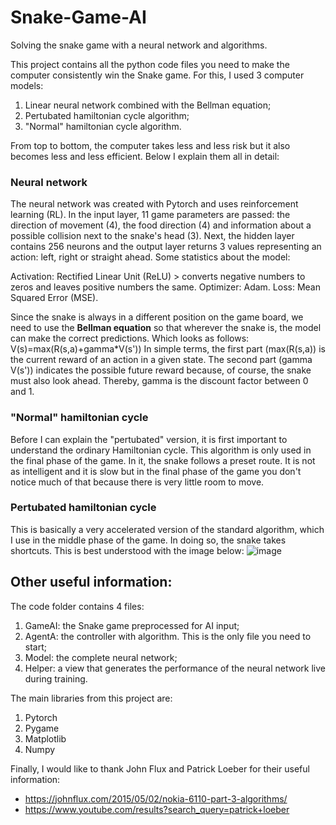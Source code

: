 # Snake-Game-AI
Solving the snake game with a neural network and algorithms.

This project contains all the python code files you need to make the computer consistently win the Snake game. 
For this, I used 3 computer models: 
  1. Linear neural network combined with the Bellman equation;
  2. Pertubated hamiltonian cycle algorithm;
  3. "Normal" hamiltonian cycle algorithm.

From top to bottom, the computer takes less and less risk but it also becomes less and less efficient. Below I explain them all in detail:

### Neural network
The neural network was created with Pytorch and uses reinforcement learning (RL). In the input layer, 11 game parameters are passed: the direction of movement (4), the food direction (4) and information about a possible collision next to the snake's head (3). Next, the hidden layer contains 256 neurons and the output layer returns 3 values representing an action: left, right or straight ahead. Some statistics about the model: 

Activation: Rectified Linear Unit (ReLU) > converts negative numbers to zeros and leaves positive numbers the same.
Optimizer: Adam.
Loss: Mean Squared Error (MSE).

Since the snake is always in a different position on the game board, we need to use the **Bellman equation** so that wherever the snake is, the model can make the correct predictions. Which looks as follows: V(s)=max(R(s,a)+gamma*V(s'))
In simple terms, the first part (max(R(s,a)) is the current reward of an action in a given state. The second part (gamma V(s')) indicates the possible future reward because, of course, the snake must also look ahead.
Thereby, gamma is the discount factor between 0 and 1.

### "Normal" hamiltonian cycle
Before I can explain the "pertubated" version, it is first important to understand the ordinary Hamiltonian cycle. This algorithm is only used in the final phase of the game. In it, the snake follows a preset route. It is not as intelligent and it is slow but in the final phase of the game you don't notice much of that because there is very little room to move.

### Pertubated hamiltonian cycle
This is basically a very accelerated version of the standard algorithm, which I use in the middle phase of the game. In doing so, the snake takes shortcuts. This is best understood with the image below:
![image](https://github.com/MikaPyDev/Snake-Game-AI/assets/151953210/011ce4ed-43ff-4952-9550-d12073f6bae5)

## Other useful information:
The code folder contains 4 files:
  1. GameAI: the Snake game preprocessed for AI input;
  2. AgentA: the controller with algorithm. This is the only file you need to start;
  3. Model: the complete neural network;
  4. Helper: a view that generates the performance of the neural network live during training.

The main libraries from this project are:
  1. Pytorch
  2. Pygame
  3. Matplotlib
  4. Numpy

Finally, I would like to thank John Flux and Patrick Loeber for their useful information:
  - https://johnflux.com/2015/05/02/nokia-6110-part-3-algorithms/
  - https://www.youtube.com/results?search_query=patrick+loeber


